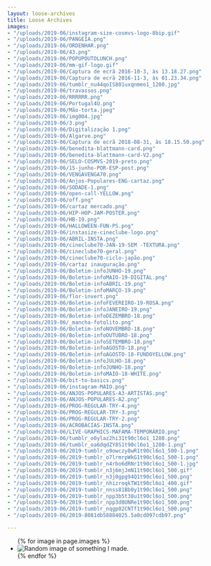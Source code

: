 ```yaml
---
layout: loose-archives
title: Loose Archives
images:
- "/uploads/2019-06/instagram-size-cosmvs-logo-8bip.gif"
- "/uploads/2019-06/PANGEIA.png"
- "/uploads/2019-06/ORDENHAR.png"
- "/uploads/2019-06/43.png"
- "/uploads/2019-06/POPUPOUTOLUNCH.png"
- "/uploads/2019-06/mm-gif-logo.gif"
- "/uploads/2019-06/Captura de ecrã 2016-10-3, às 13.18.27.png"
- "/uploads/2019-06/Captura de ecrã 2016-11-3, às 01.23.34.png"
- "/uploads/2019-06/tumblr_nu44qoIS801uxqnmeo1_1280.jpg"
- "/uploads/2019-06/travassos.png"
- "/uploads/2019-06/RRRRRR.png"
- "/uploads/2019-06/Portugal4U.png"
- "/uploads/2019-06/Mão-torta.jpeg"
- "/uploads/2019-06/img004.jpg"
- "/uploads/2019-06/3.png"
- "/uploads/2019-06/Digitalização 1.png"
- "/uploads/2019-06/Algarve.png"
- "/uploads/2019-06/Captura de ecrã 2018-08-31, às 18.15.50.png"
- "/uploads/2019-06/benedita-blattmann-card.png"
- "/uploads/2019-06/benedita-blattmann-card-V2.png"
- "/uploads/2019-06/SELO-COSMVS-2019-preto.png"
- "/uploads/2019-06/15-junho-POR-ESP-post.png"
- "/uploads/2019-06/VENGAVENGA70.png"
- "/uploads/2019-06/Anjos-Populares-ENG-cartaz.png"
- "/uploads/2019-06/SODADE-1.png"
- "/uploads/2019-06/open-call-YELLOW.png"
- "/uploads/2019-06/off.png"
- "/uploads/2019-06/cartaz mercado.png"
- "/uploads/2019-06/HIP-HOP-JAM-POSTER.png"
- "/uploads/2019-06/HB-19.png"
- "/uploads/2019-06/HALLOWEEN-FUN-PS.png"
- "/uploads/2019-06/instasize-cineclube-logo.png"
- "/uploads/2019-06/ABRIL-INSTA.png"
- "/uploads/2019-06/cineclube70-JAN-19-SEM -TEXTURA.png"
- "/uploads/2019-06/cineclube70-geral.png"
- "/uploads/2019-06/cineclube70-ciclo-japão.png"
- "/uploads/2019-06/cartaz inauguração.png"
- "/uploads/2019-06/Boletim-infoJUNHO-19.png"
- "/uploads/2019-06/Boletim-infoMAIO-19-DIGITAL.png"
- "/uploads/2019-06/Boletim-infoABRIL-19.png"
- "/uploads/2019-06/Boletim-infoMARÇO-19.png"
- "/uploads/2019-06/flor-invert.png"
- "/uploads/2019-06/Boletim-infoFEVEREIRO-19-ROSA.png"
- "/uploads/2019-06/Boletim-infoJANEIRO-19.png"
- "/uploads/2019-06/Boletim-infoDEZEMBRO-18.png"
- "/uploads/2019-06/_mancha-fotolito.png"
- "/uploads/2019-06/Boletim-infoNOVEMBRO-18.png"
- "/uploads/2019-06/Boletim-infoOUTUBRO-18.png"
- "/uploads/2019-06/Boletim-infoSETEMBRO-18.png"
- "/uploads/2019-06/Boletim-infoAGOSTO-18.png"
- "/uploads/2019-06/Boletim-infoAGOSTO-18-FUNDOYELLOW.png"
- "/uploads/2019-06/Boletim-infoJULHO-18.png"
- "/uploads/2019-06/Boletim-infoJUNHO-18.png"
- "/uploads/2019-06/Boletim-infoMAIO-18-WHITE.png"
- "/uploads/2019-06/bit-to-basics.png"
- "/uploads/2019-06/instagram-MAIO.png"
- "/uploads/2019-06/ANJOS-POPULARES-A3-ARTISTAS.png"
- "/uploads/2019-06/ANJOS-POPULARES-A2.png"
- "/uploads/2019-06/PROG-REGULAR-TRY-4.png"
- "/uploads/2019-06/PROG-REGULAR-TRY-3.png"
- "/uploads/2019-06/PROG-REGULAR-TRY-2.png"
- "/uploads/2019-06/ACROBACIAS-INSTA.png"
- "/uploads/2019-06/LIVE-GRAPHICS-MAFAMA-TEMPORÁRIO.png"
- "/uploads/2019-06/tumblr_o0ylaz2hi31t90cl6o1_1280.png"
- "/uploads/2019-06/tumblr_oa6dqdZY8S1t90cl6o1_1280-1.png"
- "/uploads/2019-06/2019-tumblr_o9owczy8wR1t90cl6o1_500-1.png"
- "/uploads/2019-06/2019-tumblr_o7lrmrpWkG1t90cl6o1_500-1.png"
- "/uploads/2019-06/2019-tumblr_n4rbo6dRNr1t90cl6o1_500-1.jpg"
- "/uploads/2019-06/2019-tumblr_n3j6mjJmN11t90cl6o1_500.gif"
- "/uploads/2019-06/2019-tumblr_n3j0gpg94Q1t90cl6o1_500.png"
- "/uploads/2019-06/2019-tumblr_nhizroqkTW1t90cl6o1_400.gif"
- "/uploads/2019-06/2019-tumblr_nnss81Bb0y1t90cl6o1_500.png"
- "/uploads/2019-06/2019-tumblr_npp3b5t38u1t90cl6o1_500.png"
- "/uploads/2019-06/2019-tumblr_npp3d0UNRe1t90cl6o1_500.png"
- "/uploads/2019-06/2019-tumblr_nqgp02CNTf1t90cl6o1_500.png"
- "/uploads/2019-06/2019-8081db58884025.5a0cd097cdb97.png"

---
```

<section>
    <ul>
        {% for image in page.images %}
        <li>
            <img class="lazy" data-src="https://images.weserv.nl?url=https://josecostatorres.github.io{{ image }}&h=600&q=80" src="https://images.weserv.nl?url=https://josecostatorres.github.io{{ image }}&q=25&output=jpg" alt="Random image of something I made.">
        </li>
        {% endfor %}
        <script>
            $(function() {
                $('.lazy').Lazy({
                    effect: "fadeIn",
                    effectTime: 50,
                    threshold: 200,
                    scrollDirection: "vertical"
                });
            });
        </script>
    </ul>
</section>

<script>
    function imageSizeDesktop() {
        var images = document.getElementsByTagName("img");
        for (i = 0; i < images.length; i++) {
            var min = 300;
            var max = 400;
            var randomWidth = Math.floor(Math.random() * (max - min + 1) + min);
            images[i].style.width = randomWidth + 'px';
            var randomLeft = Math.floor(Math.random() * (window.innerWidth - randomWidth)) + 0;
            images[i].style.left = randomLeft + 'px';
            var randomTop = Math.floor(Math.random() * (2500 - 1 + 1) + 1);
            images[i].style.top = randomTop + 'px';
        }
    }
    function imageSizeMobile() {
        var images = document.getElementsByTagName("img");
        for (i = 0; i < images.length; i++) {
            var min = 100;
            var max = 200;
            var randomWidth = Math.floor(Math.random() * (max - min + 1) + min);
            images[i].style.width = randomWidth + 'px';
            var randomLeft = Math.floor(Math.random() * (window.innerWidth - randomWidth)) + 0;
            images[i].style.left = randomLeft + 'px';
            var randomTop = Math.floor(Math.random() * (2500 - 1 + 1) + 1);
            images[i].style.top = randomTop + 'px';
        }
    }
    if (window.matchMedia('(max-width:500px)').matches) {
        imageSizeMobile();
    } else {
        imageSizeDesktop();
    }
    
    var $ = jQuery.noConflict();
    $(document).ready(function() {
        var $draggable = $('img').draggabilly({
            containment: 'body'
        })
        $("img").on('click mousedown', function () {
            var curr_index = $(this).css("z-index") + 1;
            $(this).css({
                'z-index': curr_index
            });
            $("img").not(this).css({
                'z-index': 0
            });
        })
    })
</script>